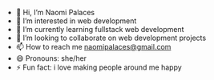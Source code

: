 - 👋 Hi, I’m Naomi Palaces
- 👀 I’m interested in web development
- 🌱 I’m currently learning fullstack web development
- 💞️ I’m looking to collaborate on web development projects
- 📫 How to reach me naomipalaces@gmail.com
- 😄 Pronouns: she/her
- ⚡ Fun fact: i love making people around me happy

<!---
Naomi-Palaces/Naomi-Palaces is a ✨ special ✨ repository because its `README.md` (this file) appears on your GitHub profile.
You can click the Preview link to take a look at your changes.
--->
